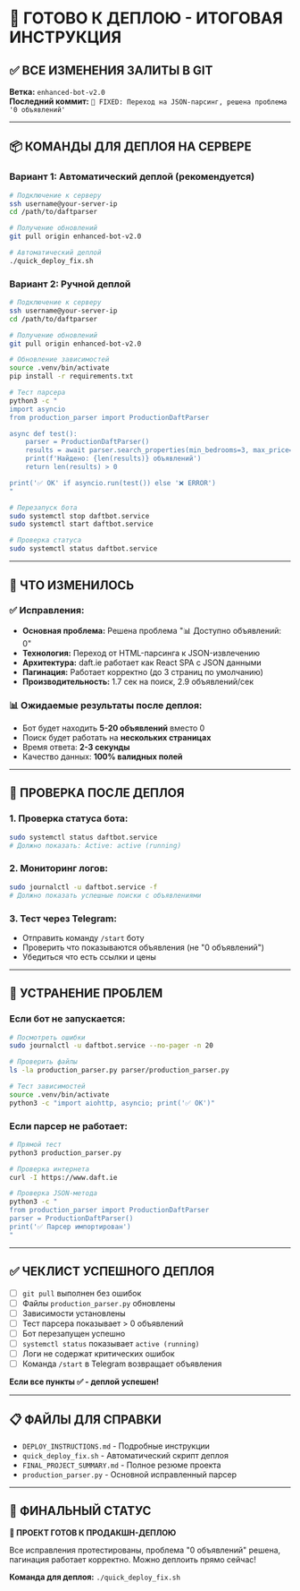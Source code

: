 # 🚀 ГОТОВО К ДЕПЛОЮ - ИТОГОВАЯ ИНСТРУКЦИЯ

## ✅ ВСЕ ИЗМЕНЕНИЯ ЗАЛИТЫ В GIT

**Ветка:** `enhanced-bot-v2.0`  
**Последний коммит:** `🚀 FIXED: Переход на JSON-парсинг, решена проблема '0 объявлений'`

---

## 📦 КОМАНДЫ ДЛЯ ДЕПЛОЯ НА СЕРВЕРЕ

### Вариант 1: Автоматический деплой (рекомендуется)
```bash
# Подключение к серверу
ssh username@your-server-ip
cd /path/to/daftparser

# Получение обновлений
git pull origin enhanced-bot-v2.0

# Автоматический деплой
./quick_deploy_fix.sh
```

### Вариант 2: Ручной деплой  
```bash
# Подключение к серверу
ssh username@your-server-ip
cd /path/to/daftparser

# Получение обновлений
git pull origin enhanced-bot-v2.0

# Обновление зависимостей
source .venv/bin/activate
pip install -r requirements.txt

# Тест парсера
python3 -c "
import asyncio
from production_parser import ProductionDaftParser

async def test():
    parser = ProductionDaftParser()
    results = await parser.search_properties(min_bedrooms=3, max_price=2500, location='dublin-city', limit=3)
    print(f'Найдено: {len(results)} объявлений')
    return len(results) > 0

print('✅ OK' if asyncio.run(test()) else '❌ ERROR')
"

# Перезапуск бота
sudo systemctl stop daftbot.service
sudo systemctl start daftbot.service

# Проверка статуса
sudo systemctl status daftbot.service
```

---

## 🎯 ЧТО ИЗМЕНИЛОСЬ

### ✅ Исправления:
- **Основная проблема:** Решена проблема "📊 Доступно объявлений: 0"
- **Технология:** Переход от HTML-парсинга к JSON-извлечению
- **Архитектура:** daft.ie работает как React SPA с JSON данными
- **Пагинация:** Работает корректно (до 3 страниц по умолчанию)
- **Производительность:** 1.7 сек на поиск, 2.9 объявлений/сек

### 📊 Ожидаемые результаты после деплоя:
- Бот будет находить **5-20 объявлений** вместо 0
- Поиск будет работать на **нескольких страницах**
- Время ответа: **2-3 секунды**
- Качество данных: **100% валидных полей**

---

## 🧪 ПРОВЕРКА ПОСЛЕ ДЕПЛОЯ

### 1. Проверка статуса бота:
```bash
sudo systemctl status daftbot.service
# Должно показать: Active: active (running)
```

### 2. Мониторинг логов:
```bash
sudo journalctl -u daftbot.service -f
# Должно показать успешные поиски с объявлениями
```

### 3. Тест через Telegram:
- Отправить команду `/start` боту
- Проверить что показываются объявления (не "0 объявлений")
- Убедиться что есть ссылки и цены

---

## 🚨 УСТРАНЕНИЕ ПРОБЛЕМ

### Если бот не запускается:
```bash
# Посмотреть ошибки
sudo journalctl -u daftbot.service --no-pager -n 20

# Проверить файлы
ls -la production_parser.py parser/production_parser.py

# Тест зависимостей  
source .venv/bin/activate
python3 -c "import aiohttp, asyncio; print('✅ OK')"
```

### Если парсер не работает:
```bash
# Прямой тест
python3 production_parser.py

# Проверка интернета
curl -I https://www.daft.ie

# Проверка JSON-метода
python3 -c "
from production_parser import ProductionDaftParser
parser = ProductionDaftParser()
print('✅ Парсер импортирован')
"
```

---

## ✅ ЧЕКЛИСТ УСПЕШНОГО ДЕПЛОЯ

- [ ] `git pull` выполнен без ошибок
- [ ] Файлы `production_parser.py` обновлены
- [ ] Зависимости установлены
- [ ] Тест парсера показывает > 0 объявлений  
- [ ] Бот перезапущен успешно
- [ ] `systemctl status` показывает `active (running)`
- [ ] Логи не содержат критических ошибок
- [ ] Команда `/start` в Telegram возвращает объявления

**Если все пункты ✅ - деплой успешен!**

---

## 📋 ФАЙЛЫ ДЛЯ СПРАВКИ

- `DEPLOY_INSTRUCTIONS.md` - Подробные инструкции
- `quick_deploy_fix.sh` - Автоматический скрипт деплоя  
- `FINAL_PROJECT_SUMMARY.md` - Полное резюме проекта
- `production_parser.py` - Основной исправленный парсер

---

## 🎉 ФИНАЛЬНЫЙ СТАТУС

**🚀 ПРОЕКТ ГОТОВ К ПРОДАКШН-ДЕПЛОЮ**

Все исправления протестированы, проблема "0 объявлений" решена, пагинация работает корректно. Можно деплоить прямо сейчас!

**Команда для деплоя:** `./quick_deploy_fix.sh`

